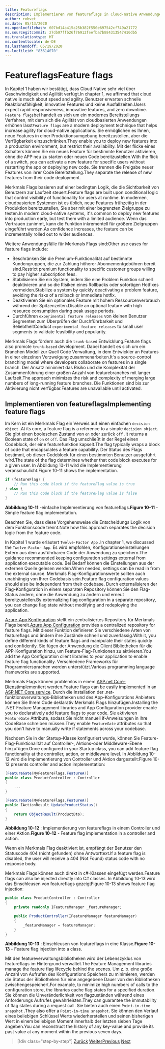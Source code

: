 ```yaml
---
title: Featureflags
description: Implementieren von featureflags in Cloud-native Anwendungen mit Azure-app config
author: robvet
ms.date: 05/13/2020
ms.openlocfilehash: 607bd14a415a25b382f550e697542cf749a21772
ms.sourcegitcommit: 27db07ffb26f76912feefba7b884313547410db5
ms.translationtype: MT
ms.contentlocale: de-DE
ms.lasthandoff: 05/19/2020
ms.locfileid: "83614070"
---
```

# <a name="feature-flags"></a><span data-ttu-id="22551-103">Featureflags</span><span class="sxs-lookup"><span data-stu-id="22551-103">Feature flags</span></span>

<span data-ttu-id="22551-104">In Kapitel 1 haben wir bestätigt, dass Cloud Native sehr viel über Geschwindigkeit und Agilität verfügt.</span><span class="sxs-lookup"><span data-stu-id="22551-104">In chapter 1, we affirmed that cloud native is much about speed and agility.</span></span> <span data-ttu-id="22551-105">Benutzer erwarten schnelle Reaktionsfähigkeit, innovative Features und keine Ausfallzeiten.</span><span class="sxs-lookup"><span data-stu-id="22551-105">Users expect rapid responsiveness, innovative features, and zero downtime.</span></span> <span data-ttu-id="22551-106">`Feature flags`bei handelt es sich um ein modernes Bereitstellungs Verfahren, mit dem sich die Agilität von cloudbasierten Anwendungen erhöhen lässt</span><span class="sxs-lookup"><span data-stu-id="22551-106">`Feature flags` are a modern deployment technique that helps increase agility for cloud-native applications.</span></span> <span data-ttu-id="22551-107">Sie ermöglichen es Ihnen, neue Features in einer Produktionsumgebung bereitzustellen, aber die Verfügbarkeit einzuschränken.</span><span class="sxs-lookup"><span data-stu-id="22551-107">They enable you to deploy new features into a production environment, but restrict their availability.</span></span> <span data-ttu-id="22551-108">Mit der flicke eines Schalters können Sie ein neues Feature für bestimmte Benutzer aktivieren, ohne die APP neu zu starten oder neuen Code bereitzustellen.</span><span class="sxs-lookup"><span data-stu-id="22551-108">With the flick of a switch, you can activate a new feature for specific users without restarting the app or deploying new code.</span></span> <span data-ttu-id="22551-109">Sie trennen die Freigabe neuer Features von ihrer Code Bereitstellung.</span><span class="sxs-lookup"><span data-stu-id="22551-109">They separate the release of new features from their code deployment.</span></span>

<span data-ttu-id="22551-110">Merkmals Flags basieren auf einer bedingten Logik, die die Sichtbarkeit von Benutzern zur Laufzeit steuert.</span><span class="sxs-lookup"><span data-stu-id="22551-110">Feature flags are built upon conditional logic that control visibility of functionality for users at runtime.</span></span> <span data-ttu-id="22551-111">In modernen, cloudbasierten Systemen ist es üblich, neue Features frühzeitig in der Produktion bereitzustellen, Sie aber mit einer begrenzten Zielgruppe zu testen.</span><span class="sxs-lookup"><span data-stu-id="22551-111">In modern cloud-native systems, it's common to deploy new features into production early, but test them with a limited audience.</span></span> <span data-ttu-id="22551-112">Wenn das Vertrauen zunimmt, kann die Funktion inkrementell für größere Zielgruppen eingeführt werden.</span><span class="sxs-lookup"><span data-stu-id="22551-112">As confidence increases, the feature can be incrementally rolled out to wider audiences.</span></span>

<span data-ttu-id="22551-113">Weitere Anwendungsfälle für Merkmals Flags sind:</span><span class="sxs-lookup"><span data-stu-id="22551-113">Other use cases for feature flags include:</span></span>

- <span data-ttu-id="22551-114">Beschränken Sie die Premium-Funktionalität auf bestimmte Kundengruppen, die zur Zahlung höherer Abonnementgebühren bereit sind.</span><span class="sxs-lookup"><span data-stu-id="22551-114">Restrict premium functionality to specific customer groups willing to pay higher subscription fees.</span></span>
- <span data-ttu-id="22551-115">Stabilisieren Sie ein System, indem Sie eine Problem Funktion schnell deaktivieren und so die Risiken eines Rollbacks oder sofortigen Hotfixes vermeiden.</span><span class="sxs-lookup"><span data-stu-id="22551-115">Stabilize a system by quickly deactivating a problem feature, avoiding the risks of a rollback or immediate hotfix.</span></span>
- <span data-ttu-id="22551-116">Deaktivieren Sie ein optionales Feature mit hohem Ressourcenverbrauch während der Spitzenzeiten.</span><span class="sxs-lookup"><span data-stu-id="22551-116">Disable an optional feature with high resource consumption during peak usage periods.</span></span>
- <span data-ttu-id="22551-117">Durchführen `experimental feature releases` von kleinen Benutzer Segmenten zum Überprüfen der Durchführbarkeit und Beliebtheit</span><span class="sxs-lookup"><span data-stu-id="22551-117">Conduct `experimental feature releases` to small user segments to validate feasibility and popularity.</span></span>

<span data-ttu-id="22551-118">Merkmals Flags fördern auch die `trunk-based` Entwicklung.</span><span class="sxs-lookup"><span data-stu-id="22551-118">Feature flags also promote `trunk-based` development.</span></span> <span data-ttu-id="22551-119">Dabei handelt es sich um ein Branchen Modell zur Quell Code Verwaltung, in dem Entwickler an Features in einer einzelnen Verzweigung zusammenarbeiten.</span><span class="sxs-lookup"><span data-stu-id="22551-119">It's a source-control branching model where developers collaborate on features in a single branch.</span></span> <span data-ttu-id="22551-120">Der Ansatz minimiert das Risiko und die Komplexität der Zusammenführung einer großen Anzahl von featurebranches mit langer Laufzeit.</span><span class="sxs-lookup"><span data-stu-id="22551-120">The approach minimizes the risk and complexity of merging large numbers of long-running feature branches.</span></span> <span data-ttu-id="22551-121">Die Funktionen sind bis zur Aktivierung nicht verfügbar.</span><span class="sxs-lookup"><span data-stu-id="22551-121">Features are unavailable until activated.</span></span>

## <a name="implementing-feature-flags"></a><span data-ttu-id="22551-122">Implementieren von featureflags</span><span class="sxs-lookup"><span data-stu-id="22551-122">Implementing feature flags</span></span>

<span data-ttu-id="22551-123">Im Kern ist ein Merkmals Flag ein Verweis auf einen einfachen `decision object` .</span><span class="sxs-lookup"><span data-stu-id="22551-123">At its core, a feature flag is a reference to a simple `decision object`.</span></span> <span data-ttu-id="22551-124">Sie gibt einen booleschen Zustand von `on` oder zurück `off` .</span><span class="sxs-lookup"><span data-stu-id="22551-124">It returns a Boolean state of `on` or `off`.</span></span> <span data-ttu-id="22551-125">Das Flag umschließt in der Regel einen Codeblock, der eine featurefunktion kapselt.</span><span class="sxs-lookup"><span data-stu-id="22551-125">The flag typically wraps a block of code that encapsulates a feature capability.</span></span> <span data-ttu-id="22551-126">Der Status des Flags bestimmt, ob dieser Codeblock für einen bestimmten Benutzer ausgeführt wird.</span><span class="sxs-lookup"><span data-stu-id="22551-126">The state of the flag determines whether that code block executes for a given user.</span></span> <span data-ttu-id="22551-127">In Abbildung 10-11 wird die Implementierung veranschaulicht.</span><span class="sxs-lookup"><span data-stu-id="22551-127">Figure 10-11 shows the implementation.</span></span>

```c#
if (featureFlag) {
    // Run this code block if the featureFlag value is true
} else {
    // Run this code block if the featureFlag value is false
}
```

<span data-ttu-id="22551-128">**Abbildung 10-11** -einfache Implementierung von featureflags.</span><span class="sxs-lookup"><span data-stu-id="22551-128">**Figure 10-11** - Simple feature flag implementation.</span></span>

<span data-ttu-id="22551-129">Beachten Sie, dass diese Vorgehensweise die Entscheidungs Logik von dem Funktionscode trennt.</span><span class="sxs-lookup"><span data-stu-id="22551-129">Note how this approach separates the decision logic from the feature code.</span></span>

<span data-ttu-id="22551-130">In Kapitel 1 wurde erläutert `Twelve-Factor App` .</span><span class="sxs-lookup"><span data-stu-id="22551-130">In chapter 1, we discussed the `Twelve-Factor App`.</span></span> <span data-ttu-id="22551-131">Es wird empfohlen, Konfigurationseinstellungen Extern aus dem ausführbaren Code der Anwendung zu speichern.</span><span class="sxs-lookup"><span data-stu-id="22551-131">The guidance recommended keeping configuration settings external from application executable code.</span></span> <span data-ttu-id="22551-132">Bei Bedarf können die Einstellungen aus der externen Quelle gelesen werden.</span><span class="sxs-lookup"><span data-stu-id="22551-132">When needed, settings can be read in from the external source.</span></span> <span data-ttu-id="22551-133">Merkmals Flag-Konfigurationswerte sollten auch unabhängig von Ihrer Codebasis sein.</span><span class="sxs-lookup"><span data-stu-id="22551-133">Feature flag configuration values should also be independent from their codebase.</span></span> <span data-ttu-id="22551-134">Durch externalisieren der Flag-Konfiguration in einem separaten Repository können Sie den Flag-Status ändern, ohne die Anwendung zu ändern und erneut bereitzustellen.</span><span class="sxs-lookup"><span data-stu-id="22551-134">By externalizing flag configuration in a separate repository, you can change flag state without modifying and redeploying the application.</span></span>

<span data-ttu-id="22551-135">[Azure-App Konfiguration](https://docs.microsoft.com/azure/azure-app-configuration/overview) stellt ein zentralisiertes Repository für Merkmals Flags bereit.</span><span class="sxs-lookup"><span data-stu-id="22551-135">[Azure App Configuration](https://docs.microsoft.com/azure/azure-app-configuration/overview) provides a centralized repository for feature flags.</span></span> <span data-ttu-id="22551-136">Mit dieser Funktion definieren Sie verschiedene Arten von featureflags und ändern ihre Zustände schnell und zuverlässig.</span><span class="sxs-lookup"><span data-stu-id="22551-136">With it, you define different kinds of feature flags and manipulate their states quickly and confidently.</span></span> <span data-ttu-id="22551-137">Sie fügen der Anwendung die Client Bibliotheken für die APP-Konfiguration hinzu, um Feature-Flag-Funktionen zu aktivieren.</span><span class="sxs-lookup"><span data-stu-id="22551-137">You add the App Configuration client libraries to your application to enable feature flag functionality.</span></span> <span data-ttu-id="22551-138">Verschiedene Frameworks für Programmiersprachen werden unterstützt.</span><span class="sxs-lookup"><span data-stu-id="22551-138">Various programming language frameworks are supported.</span></span>

<span data-ttu-id="22551-139">Merkmals Flags können problemlos in einem [ASP.net Core-Dienst](https://docs.microsoft.com/azure/azure-app-configuration/use-feature-flags-dotnet-core)implementiert werden.</span><span class="sxs-lookup"><span data-stu-id="22551-139">Feature flags can be easily implemented in an [ASP.NET Core service](https://docs.microsoft.com/azure/azure-app-configuration/use-feature-flags-dotnet-core).</span></span> <span data-ttu-id="22551-140">Durch die Installation der .net-funktionsverwaltungs-Bibliotheken und des App-Konfigurations Anbieters können Sie Ihrem Code deklarativ Merkmals Flags hinzufügen.</span><span class="sxs-lookup"><span data-stu-id="22551-140">Installing the .NET Feature Management libraries and App Configuration provider enable you to declaratively add feature flags to your code.</span></span> <span data-ttu-id="22551-141">Sie aktivieren `FeatureGate` Attribute, sodass Sie nicht manuell if-Anweisungen in Ihre CodeBase schreiben müssen.</span><span class="sxs-lookup"><span data-stu-id="22551-141">They enable `FeatureGate` attributes so that you don't have to manually write if statements across your codebase.</span></span>

<span data-ttu-id="22551-142">Nachdem Sie in der Startup-Klasse konfiguriert wurde, können Sie Feature-Flag-Funktionalität auf Controller-, Aktions-oder Middleware-Ebene hinzufügen.</span><span class="sxs-lookup"><span data-stu-id="22551-142">Once configured in your Startup class, you can add feature flag functionality at the controller, action, or middleware level.</span></span> <span data-ttu-id="22551-143">In Abbildung 10-12 wird die Implementierung von Controller und Aktion dargestellt:</span><span class="sxs-lookup"><span data-stu-id="22551-143">Figure 10-12 presents controller and action implementation:</span></span>

```c#
[FeatureGate(MyFeatureFlags.FeatureA)]
public class ProductController : Controller
{
    ...
}
```

```c#
[FeatureGate(MyFeatureFlags.FeatureA)]
public IActionResult UpdateProductStatus()
{
    return ObjectResult(ProductDto);
}
```

<span data-ttu-id="22551-144">**Abbildung 10-12** : Implementierung von featureflags in einem Controller und einer Aktion.</span><span class="sxs-lookup"><span data-stu-id="22551-144">**Figure 10-12** - Feature flag implementation in a controller and action.</span></span>

<span data-ttu-id="22551-145">Wenn ein Merkmals Flag deaktiviert ist, empfängt der Benutzer den Statuscode 404 (nicht gefunden) ohne Antworttext.</span><span class="sxs-lookup"><span data-stu-id="22551-145">If a feature flag is disabled, the user will receive a 404 (Not Found) status code with no response body.</span></span>

<span data-ttu-id="22551-146">Merkmals Flags können auch direkt in c#-Klassen eingefügt werden.</span><span class="sxs-lookup"><span data-stu-id="22551-146">Feature flags can also be injected directly into C# classes.</span></span> <span data-ttu-id="22551-147">In Abbildung 10-13 wird das Einschleusen von featureflags gezeigt</span><span class="sxs-lookup"><span data-stu-id="22551-147">Figure 10-13 shows feature flag injection:</span></span>

```c#
public class ProductController : Controller
{
    private readonly IFeatureManager _featureManager;

    public ProductController(IFeatureManager featureManager)
    {
        _featureManager = featureManager;
    }
}
```

<span data-ttu-id="22551-148">**Abbildung 10-13** : Einschleusen von featureflags in eine Klasse.</span><span class="sxs-lookup"><span data-stu-id="22551-148">**Figure 10-13** - Feature flag injection into a class.</span></span>

<span data-ttu-id="22551-149">Mit den featureverwaltungsbibliotheken wird der Lebenszyklus von featureflags im Hintergrund verwaltet.</span><span class="sxs-lookup"><span data-stu-id="22551-149">The Feature Management libraries manage the feature flag lifecycle behind the scenes.</span></span> <span data-ttu-id="22551-150">Um z. b. eine große Anzahl von Aufrufen des Konfigurations Speichers zu minimieren, werden die Status der Bibliotheken für eine angegebene Dauer von den Bibliotheken zwischengespeichert.</span><span class="sxs-lookup"><span data-stu-id="22551-150">For example, to minimize high numbers of calls to the configuration store, the libraries cache flag states for a specified duration.</span></span> <span data-ttu-id="22551-151">Sie können die Unveränderlichkeit von flagzuständen während eines Anforderungs Aufrufes gewährleisten.</span><span class="sxs-lookup"><span data-stu-id="22551-151">They can guarantee the immutability of flag states during a request call.</span></span> <span data-ttu-id="22551-152">Sie bieten auch einen `Point-in-time snapshot` .</span><span class="sxs-lookup"><span data-stu-id="22551-152">They also offer a `Point-in-time snapshot`.</span></span> <span data-ttu-id="22551-153">Sie können den Verlauf eines beliebigen Schlüssel Werts wiederherstellen und seinen bisherigen Wert in einem beliebigen Moment innerhalb der letzten sieben Tage angeben.</span><span class="sxs-lookup"><span data-stu-id="22551-153">You can reconstruct the history of any key-value and provide its past value at any moment within the previous seven days.</span></span>

>[!div class="step-by-step"]
><span data-ttu-id="22551-154">[Zurück](devops.md)
>[Weiter](infrastructure-as-code.md)</span><span class="sxs-lookup"><span data-stu-id="22551-154">[Previous](devops.md)
[Next](infrastructure-as-code.md)</span></span>
